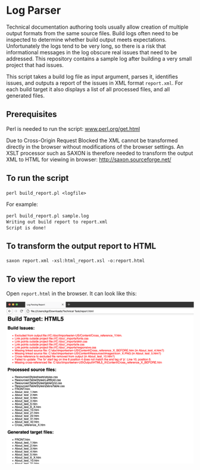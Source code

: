 # Log Parser

Technical documentation authoring tools usually allow creation of multiple output formats from the same source files.
Build logs often need to be inspected to determine whether build output meets expectations.
Unfortunately the logs tend to be very long, so there is a risk that informational messages in the
log obscure real issues that need to be addressed.
This repository contains a sample log after building a very small project that had issues.

This script takes a build log file as input argument, parses it, identifies issues,
and outputs a report of the issues in XML format `report.xml`. For each build target it
also displays a list of all processed files, and all generated files.

## Prerequisites
Perl is needed to run the script: www.perl.org/get.html

Due to Cross-Origin Request Blocked the XML cannot be transformed directly in the browser without
modifications of the browser settings. An XSLT processor such as SAXON is therefore needed to transform the output
XML to HTML for viewing in browser: http://saxon.sourceforge.net/

## To run the script
`perl build_report.pl <logfile>`

For example:
```
perl build_report.pl sample.log
Writing out build report to report.xml
Script is done!
```

## To transform the output report to HTML
`saxon report.xml -xsl:html_report.xsl -o:report.html`

## To view the report
Open `report.html` in the browser. It can look like this:

![Example report](example_report.png)

